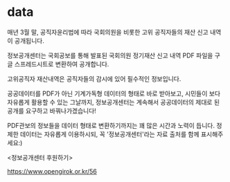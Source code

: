 # data
매년 3월 말, 공직자윤리법에 따라 국회의원을 비롯한 고위 공직자들의 재산 신고 내역이 공개됩니다. 

정보공개센터는 국회공보를 통해 발표된 국회의원 정기재산 신고 내역 PDF 파일을 구글 스프레드시트로 변환하여 공개합니다. 

고위공직자 재산내역은 공직자들의 감시에 있어 필수적인 정보입니다.

공공데이터를 PDF가 아닌 기계가독형 데이터의 형태로 바로 받아보고, 시민들이 보다 자유롭게 활용할 수 있는 그날까지, 정보공개센터는 계속해서 공공데이터의 제대로 된 공개를 요구하고 바꿔나가겠습니다!

PDF관보의 정보들을 데이터 형태로 변환하기까지는 꽤 많은 시간과 노력이 듭니다. 정제한 데이터는 자유롭게 이용하시되, 꼭 '정보공개센터'라는 자료 출처를 함께 표시해주세요:) 

<정보공개센터 후원하기>

https://www.opengirok.or.kr/56
